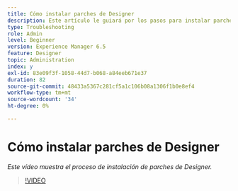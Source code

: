```yaml
---
title: Cómo instalar parches de Designer
description: Este artículo le guiará por los pasos para instalar parches de AEM Forms Designer
type: Troubleshooting
role: Admin
level: Beginner
version: Experience Manager 6.5
feature: Designer
topic: Administration
index: y
exl-id: 83e09f3f-1058-44d7-b068-a84eeb671e37
duration: 82
source-git-commit: 48433a5367c281cf5a1c106b08a1306f1b0e8ef4
workflow-type: tm+mt
source-wordcount: '34'
ht-degree: 0%

---
```


# Cómo instalar parches de Designer

*Este vídeo muestra el proceso de instalación de parches de Designer.*

>[!VIDEO](https://video.tv.adobe.com/v/3417615?quality=12&learn=on&captions=spa)
